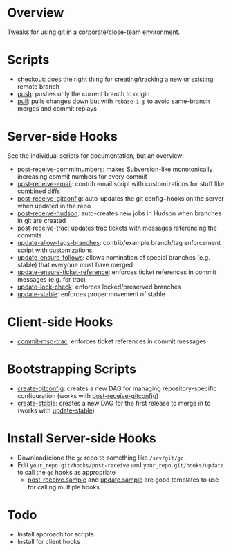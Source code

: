 
Overview
========

Tweaks for using git in a corporate/close-team environment.

Scripts
=======

* [checkout][12]: does the right thing for creating/tracking a new or existing remote branch
* [push][13]: pushes only the current branch to origin
* [pull][14]: pulls changes down but with `rebase-i-p` to avoid same-branch merges and commit replays

[12]: git-central/blob/master/scripts/checkout
[13]: git-central/blob/master/scripts/push
[14]: git-central/blob/master/scripts/pull

Server-side Hooks
=================

See the individual scripts for documentation, but an overview:

* [post-receive-commitnumbers][1]: makes Subversion-like monotonically increasing commit numbers for every commit
* [post-receive-email][2]: contrib email script with customizations for stuff like combined diffs
* [post-receive-gitconfig][3]: auto-updates the git config+hooks on the server when updated in the repo
* [post-receive-hudson][4]: auto-creates new jobs in Hudson when branches in git are created
* [post-receive-trac][5]: updates trac tickets with messages referencing the commits
* [update-allow-tags-branches][6]: contrib/example branch/tag enforcement script with customizations
* [update-ensure-follows][7]: allows nomination of special branches (e.g. stable) that everyone must have merged
* [update-ensure-ticket-reference][8]: enforces ticket references in commit messages (e.g. for trac)
* [update-lock-check][9]: enforces locked/preserved branches
* [update-stable][10]: enforces proper movement of stable

[1]: git-central/blob/master/server/post-receive-commitnumbers
[2]: git-central/blob/master/server/post-receive-email
[3]: git-central/blob/master/server/post-receive-gitconfig
[4]: git-central/blob/master/server/post-receive-hudson
[5]: git-central/blob/master/server/post-receive-trac
[6]: git-central/blob/master/server/update-allow-tags-branches
[7]: git-central/blob/master/server/update-ensure-follows
[8]: git-central/blob/master/server/update-ensure-ticket-reference
[9]: git-central/blob/master/server/update-lost-check
[10]: git-central/blob/master/server/update-stable

Client-side Hooks
=================

* [commit-msg-trac][11]: enforces ticket references in commit messages

[11]: git-central/blob/master/client/commit-msg-trac

Bootstrapping Scripts
=====================

* [create-gitconfig][15]: creates a new DAG for managing repository-specific configuration (works with [post-receive-gitconfig][3])
* [create-stable][16]: creates a new DAG for the first release to merge in to (works with [update-stable][10])

[15]: git-central/blob/master/scripts/create-gitconfig
[16]: git-central/blob/master/scripts/create-stable

Install Server-side Hooks
=========================

* Download/clone the `gc` repo to something like `/srv/git/gc`
* Edit `your_repo.git/hooks/post-receive` and `your_repo.git/hooks/update` to call the `gc` hooks as appropriate
  * [post-receive.sample][17] and [update.sample][18] are good templates to use for calling multiple hooks

[17]: git-central/blob/master/server/post-receive.sample
[18]: git-central/blob/master/server/update.sample

Todo
====

* Install approach for scripts
* Install for client hooks

